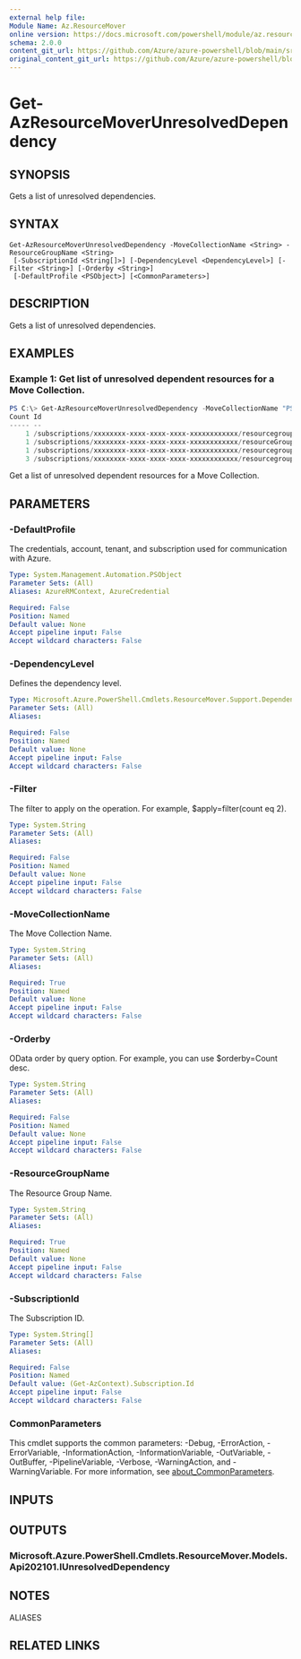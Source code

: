 ```yaml
---
external help file: 
Module Name: Az.ResourceMover
online version: https://docs.microsoft.com/powershell/module/az.resourcemover/get-azresourcemoverunresolveddependency
schema: 2.0.0
content_git_url: https://github.com/Azure/azure-powershell/blob/main/src/ResourceMover/help/Get-AzResourceMoverUnresolvedDependency.md
original_content_git_url: https://github.com/Azure/azure-powershell/blob/main/src/ResourceMover/help/Get-AzResourceMoverUnresolvedDependency.md
---
```


# Get-AzResourceMoverUnresolvedDependency

## SYNOPSIS
Gets a list of unresolved dependencies.

## SYNTAX

```
Get-AzResourceMoverUnresolvedDependency -MoveCollectionName <String> -ResourceGroupName <String>
 [-SubscriptionId <String[]>] [-DependencyLevel <DependencyLevel>] [-Filter <String>] [-Orderby <String>]
 [-DefaultProfile <PSObject>] [<CommonParameters>]
```

## DESCRIPTION
Gets a list of unresolved dependencies.

## EXAMPLES

### Example 1: Get list of unresolved dependent resources for a Move Collection.
```powershell
PS C:\> Get-AzResourceMoverUnresolvedDependency -MoveCollectionName "PS-centralus-westcentralus-demoRMS" -ResourceGroupName "RG-MoveCollection-demoRMS" -DependencyLevel Descendant
Count Id                                                                                                                                        
----- --                                                                                                                                        
    1 /subscriptions/xxxxxxxx-xxxx-xxxx-xxxx-xxxxxxxxxxxx/resourcegroups/psdemorm/providers/microsoft.network/networkinterfaces/psdemovm111   
    1 /subscriptions/xxxxxxxx-xxxx-xxxx-xxxx-xxxxxxxxxxxx/resourceGroups/psdemorm/providers/Microsoft.Network/virtualNetworks/psdemorm-vnet     
    1 /subscriptions/xxxxxxxx-xxxx-xxxx-xxxx-xxxxxxxxxxxx/resourcegroups/psdemorm/providers/microsoft.network/networksecuritygroups/psdemovm-nsg
    3 /subscriptions/xxxxxxxx-xxxx-xxxx-xxxx-xxxxxxxxxxxx/resourcegroups/psdemorm
```

Get a list of unresolved dependent resources for a Move Collection.

## PARAMETERS

### -DefaultProfile
The credentials, account, tenant, and subscription used for communication with Azure.

```yaml
Type: System.Management.Automation.PSObject
Parameter Sets: (All)
Aliases: AzureRMContext, AzureCredential

Required: False
Position: Named
Default value: None
Accept pipeline input: False
Accept wildcard characters: False
```

### -DependencyLevel
Defines the dependency level.

```yaml
Type: Microsoft.Azure.PowerShell.Cmdlets.ResourceMover.Support.DependencyLevel
Parameter Sets: (All)
Aliases:

Required: False
Position: Named
Default value: None
Accept pipeline input: False
Accept wildcard characters: False
```

### -Filter
The filter to apply on the operation.
For example, $apply=filter(count eq 2).

```yaml
Type: System.String
Parameter Sets: (All)
Aliases:

Required: False
Position: Named
Default value: None
Accept pipeline input: False
Accept wildcard characters: False
```

### -MoveCollectionName
The Move Collection Name.

```yaml
Type: System.String
Parameter Sets: (All)
Aliases:

Required: True
Position: Named
Default value: None
Accept pipeline input: False
Accept wildcard characters: False
```

### -Orderby
OData order by query option.
For example, you can use $orderby=Count desc.

```yaml
Type: System.String
Parameter Sets: (All)
Aliases:

Required: False
Position: Named
Default value: None
Accept pipeline input: False
Accept wildcard characters: False
```

### -ResourceGroupName
The Resource Group Name.

```yaml
Type: System.String
Parameter Sets: (All)
Aliases:

Required: True
Position: Named
Default value: None
Accept pipeline input: False
Accept wildcard characters: False
```

### -SubscriptionId
The Subscription ID.

```yaml
Type: System.String[]
Parameter Sets: (All)
Aliases:

Required: False
Position: Named
Default value: (Get-AzContext).Subscription.Id
Accept pipeline input: False
Accept wildcard characters: False
```

### CommonParameters
This cmdlet supports the common parameters: -Debug, -ErrorAction, -ErrorVariable, -InformationAction, -InformationVariable, -OutVariable, -OutBuffer, -PipelineVariable, -Verbose, -WarningAction, and -WarningVariable. For more information, see [about_CommonParameters](http://go.microsoft.com/fwlink/?LinkID=113216).

## INPUTS

## OUTPUTS

### Microsoft.Azure.PowerShell.Cmdlets.ResourceMover.Models.Api202101.IUnresolvedDependency

## NOTES

ALIASES

## RELATED LINKS

